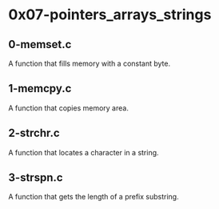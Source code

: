 # 0x07-pointers_arrays_strings
## 0-memset.c
A function that fills memory with a constant byte.
## 1-memcpy.c
A function that copies memory area.
## 2-strchr.c
A function that locates a character in a string.
## 3-strspn.c
A function that gets the length of a prefix substring.
